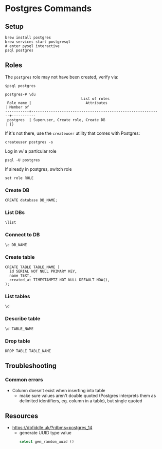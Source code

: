# Postgres Commands

## Setup
```
brew install postgres
brew services start postgresql
# enter pysql interactive
psql postgres
```

## Roles

The `postgres` role may not have been created, verify via:

```
$psql postgres

postgres-# \du
                                   List of roles
 Role name |                         Attributes                         | Member of
-----------+------------------------------------------------------------+-----------
 postgres  | Superuser, Create role, Create DB                          | {}
```

If it's not there, use the `createuser` utility that comes with Postgres:

```
createuser postgres -s
```

Log in w/ a particular role
```
psql -U postgres
```

If already in postgres, switch role
```
set role ROLE
```

### Create DB

```
CREATE database DB_NAME;
```

### List DBs
```
\list
```

### Connect to DB
```
\c DB_NAME
```

### Create table

```
CREATE TABLE TABLE_NAME (
  id SERIAL NOT NULL PRIMARY KEY,
  name TEXT,
  created_at TIMESTAMPTZ NOT NULL DEFAULT NOW(),
);
```

### List tables
```
\d
```

### Describe table

```
\d TABLE_NAME
```

### Drop table

```
DROP TABLE TABLE_NAME
```

## Troubleshooting

### Common errors

- Column doesn't exist when inserting into table
  - make sure values aren't double quoted (Postgres interprets them as delimited identifiers, eg. column in a table), but single quoted


## Resources

- https://dbfiddle.uk/?rdbms=postgres_14
  - generate UUID type value
    ```sql
    select gen_random_uuid ()
    ```